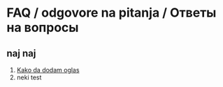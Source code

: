 # FAQ / odgovore na pitanja / Ответы на вопросы
## naj naj
1. [Kako da dodam oglas](https://google.com) 
2. neki test
